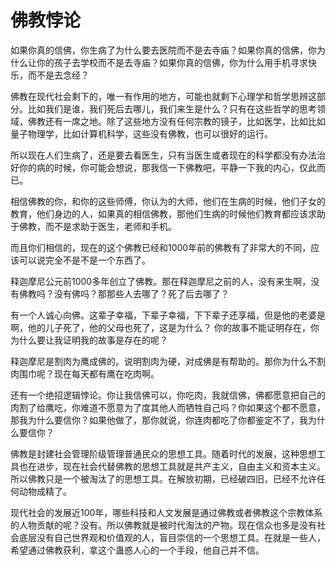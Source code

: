 # 佛教悖论

如果你真的信佛，你生病了为什么要去医院而不是去寺庙？如果你真的信佛，你为什么让你的孩子去学校而不是去寺庙？如果你真的信佛，你为什么用手机寻求快乐，而不是去念经？

佛教在现代社会剩下的，唯一有作用的地方，可能也就剩下心理学和哲学思辨这部分。比如我们是谁，我们死后去哪儿，我们来生是什么？只有在这些哲学的思考领域，佛教还有一席之地。除了这些地方没有任何宗教的镜子，比如医学，比如比如量子物理学，比如计算机科学，这些没有佛教，也可以很好的运行。

所以现在人们生病了，还是要去看医生，只有当医生或者现在的科学都没有办法治好你的病的时候，你可能会想说，那我信一下佛教吧，平静一下我的内心，仅此而已。

相信佛教的你，和你的这些师傅，你认为的大师，他们在生病的时候，他们子女的教育，他们身边的人，如果真的相信佛教，那他们生病的时候他们教育都应该求助于佛教，而不是求助于医生，老师和手机。

而且你们相信的，现在的这个佛教已经和1000年前的佛教有了非常大的不同，应该可以说完全不是不是一个东西了。

释迦摩尼公元前1000多年创立了佛教。那在释迦摩尼之前的人，没有来生啊，没有佛教吗？没有佛吗？那那些人去哪了？死了后去哪了？

有一个人诚心向佛。这辈子幸福，下辈子幸福，下下辈子还享福，但是他的老婆是啊，他的儿子死了，他的父母也死了，这是为什么？ 你的故事不能证明存在，你为什么要让我证明我的故事是存在的呢？

释迦摩尼是割肉为鹰成佛的。说明割肉为硬，对成佛是有帮助的。那你为什么不割肉围巾呢？现在每天都有鹰在吃肉啊。

还有一个绝招逻辑悖论。你让我信佛可以，你吃肉，我就信佛，佛都愿意把自己的肉割了给鹰吃，你难道不愿意为了度其他人而牺牲自己吗？你如果这个都不愿意，那我为什么要信你？如果他做了，那你就说，你连肉都吃了你都鉴定不了，我为什么要信你？

佛教是封建社会管理阶级管理普通民众的思想工具。随着时代的发展，这种思想工具也在进步，现在社会代替佛教的思想工具就是共产主义，自由主义和资本主义。所以佛教只是一个被淘汰了的思想工具。在解放初期，已经破四旧，已经不允许任何动物成精了。

现代社会的发展近100年，哪些科技和人文发展是通过佛教或者佛教这个宗教体系的人物贡献的呢？没有。所以佛教就是被时代淘汰的产物。现在信众也多是没有社会底层没有自己世界观和价值观的人，盲目崇信的一个思想工具。在就是一些人，希望通过佛教获利，拿这个蛊惑人心的一个手段，他自己并不信。